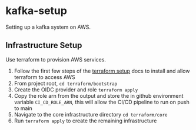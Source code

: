 # kafka-setup
Setting up a kafka system on AWS.

## Infrastructure Setup
Use terraform to provision AWS services.
1. Follow the first few steps of the [terraform setup](https://spacelift.io/blog/terraform-tutorial) docs to install and allow terraform to access AWS
2. From project root, `cd terraform/bootstrap`
3. Create the OIDC provider and role `terraform apply` 
4. Copy the role arn from the output and store the in github environment variable `CI_CD_ROLE_ARN`, this will allow the CI/CD pipeline to run on push to main
5. Navigate to the core infrastructure directory `cd terraform/core`
6. Run `terraform apply` to create the remaining infrastructure